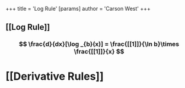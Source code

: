 +++
 title = 'Log Rule'
[params]
	author = 'Carson West'
+++
## [[Log Rule]] 
###  $$ \frac{d}{dx}[\log _{b}(x)] = \frac{[[1]]}{\ln b}\times \frac{[[1]]}{x} $$  


# [[Derivative Rules]]